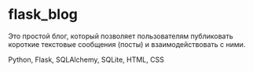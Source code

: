 # flask_blog

Это простой блог, который позволяет пользователям публиковать короткие текстовые сообщения (посты) и взаимодействовать с ними.

Python, Flask, SQLAlchemy, SQLite, HTML, CSS
